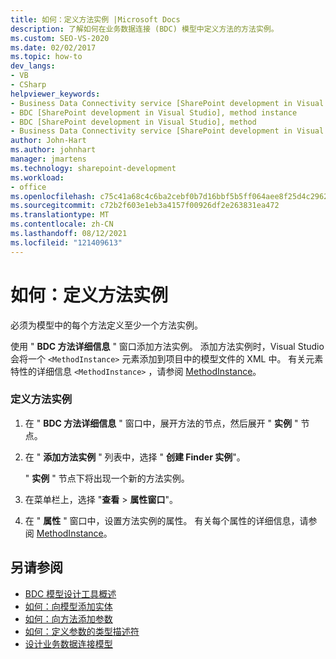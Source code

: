 ```yaml
---
title: 如何：定义方法实例 |Microsoft Docs
description: 了解如何在业务数据连接 (BDC) 模型中定义方法的方法实例。
ms.custom: SEO-VS-2020
ms.date: 02/02/2017
ms.topic: how-to
dev_langs:
- VB
- CSharp
helpviewer_keywords:
- Business Data Connectivity service [SharePoint development in Visual Studio], method instance
- BDC [SharePoint development in Visual Studio], method instance
- BDC [SharePoint development in Visual Studio], method
- Business Data Connectivity service [SharePoint development in Visual Studio], method
author: John-Hart
ms.author: johnhart
manager: jmartens
ms.technology: sharepoint-development
ms.workload:
- office
ms.openlocfilehash: c75c41a68c4c6ba2cebf0b7d16bbf5b5ff064aee8f25d4c2962c9574b5c78ef1
ms.sourcegitcommit: c72b2f603e1eb3a4157f00926df2e263831ea472
ms.translationtype: MT
ms.contentlocale: zh-CN
ms.lasthandoff: 08/12/2021
ms.locfileid: "121409613"
---
```

# <a name="how-to-define-a-method-instance"></a>如何：定义方法实例
  必须为模型中的每个方法定义至少一个方法实例。

 使用 " **BDC 方法详细信息** " 窗口添加方法实例。 添加方法实例时，Visual Studio 会将一个 `<MethodInstance>` 元素添加到项目中的模型文件的 XML 中。 有关元素特性的详细信息 `<MethodInstance>` ，请参阅 [MethodInstance](/previous-versions/office/developer/sharepoint-2010/ee556838(v=office.14))。

### <a name="to-define-a-method-instance"></a>定义方法实例

1. 在 " **BDC 方法详细信息** " 窗口中，展开方法的节点，然后展开 " **实例** " 节点。

2. 在 " **添加方法实例** " 列表中，选择 " **创建 Finder 实例**"。

     " **实例** " 节点下将出现一个新的方法实例。

3. 在菜单栏上，选择 "**查看**  >  **属性窗口**"。

4. 在 " **属性** " 窗口中，设置方法实例的属性。 有关每个属性的详细信息，请参阅 [MethodInstance](/previous-versions/office/developer/sharepoint-2010/ee556838(v=office.14))。

## <a name="see-also"></a>另请参阅
- [BDC 模型设计工具概述](../sharepoint/bdc-model-design-tools-overview.md)
- [如何：向模型添加实体](../sharepoint/how-to-add-an-entity-to-a-model.md)
- [如何：向方法添加参数](../sharepoint/how-to-add-a-parameter-to-a-method.md)
- [如何：定义参数的类型描述符](../sharepoint/how-to-define-the-type-descriptor-of-a-parameter.md)
- [设计业务数据连接模型](../sharepoint/designing-a-business-data-connectivity-model.md)
